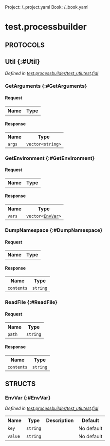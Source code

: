 Project: /_project.yaml
Book: /_book.yaml

# test.processbuilder


## **PROTOCOLS**

## Util {:#Util}
*Defined in [test.processbuilder/test_util.test.fidl](https://fuchsia.googlesource.com/fuchsia/+/master/src/lib/process_builder/test_util.test.fidl#13)*


### GetArguments {:#GetArguments}


#### Request
<table>
    <tr><th>Name</th><th>Type</th></tr>
    </table>


#### Response
<table>
    <tr><th>Name</th><th>Type</th></tr>
    <tr>
            <td><code>args</code></td>
            <td>
                <code>vector&lt;string&gt;</code>
            </td>
        </tr></table>

### GetEnvironment {:#GetEnvironment}


#### Request
<table>
    <tr><th>Name</th><th>Type</th></tr>
    </table>


#### Response
<table>
    <tr><th>Name</th><th>Type</th></tr>
    <tr>
            <td><code>vars</code></td>
            <td>
                <code>vector&lt;<a class='link' href='#EnvVar'>EnvVar</a>&gt;</code>
            </td>
        </tr></table>

### DumpNamespace {:#DumpNamespace}


#### Request
<table>
    <tr><th>Name</th><th>Type</th></tr>
    </table>


#### Response
<table>
    <tr><th>Name</th><th>Type</th></tr>
    <tr>
            <td><code>contents</code></td>
            <td>
                <code>string</code>
            </td>
        </tr></table>

### ReadFile {:#ReadFile}


#### Request
<table>
    <tr><th>Name</th><th>Type</th></tr>
    <tr>
            <td><code>path</code></td>
            <td>
                <code>string</code>
            </td>
        </tr></table>


#### Response
<table>
    <tr><th>Name</th><th>Type</th></tr>
    <tr>
            <td><code>contents</code></td>
            <td>
                <code>string</code>
            </td>
        </tr></table>



## **STRUCTS**

### EnvVar {:#EnvVar}
*Defined in [test.processbuilder/test_util.test.fidl](https://fuchsia.googlesource.com/fuchsia/+/master/src/lib/process_builder/test_util.test.fidl#7)*





<table>
    <tr><th>Name</th><th>Type</th><th>Description</th><th>Default</th></tr><tr>
            <td><code>key</code></td>
            <td>
                <code>string</code>
            </td>
            <td></td>
            <td>No default</td>
        </tr><tr>
            <td><code>value</code></td>
            <td>
                <code>string</code>
            </td>
            <td></td>
            <td>No default</td>
        </tr>
</table>













